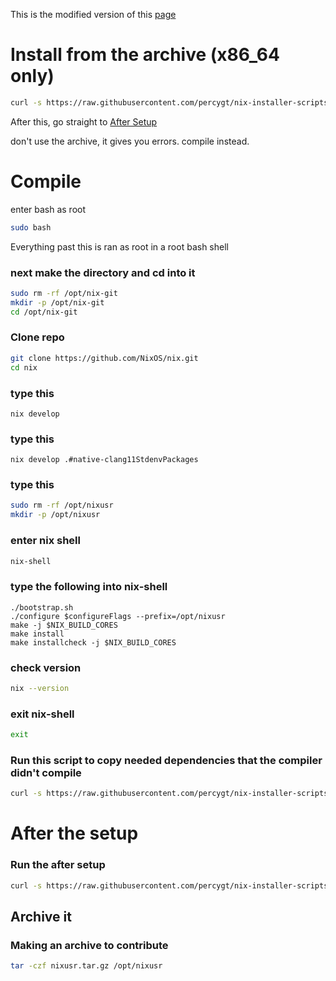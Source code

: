 This is the modified version of this [page](https://nixos.org/manual/nix/unstable/contributing/hacking.html)

# Install from the archive (x86_64 only)

```bash
curl -s https://raw.githubusercontent.com/percygt/nix-installer-scripts/main/tar-extracters/compiled-nix-x86_64-tar-extract.sh | bash
```

After this, go straight to [After Setup](#After-The-Setup)

don't use the archive, it gives you errors. compile instead.

# Compile

enter bash as root

```bash
sudo bash
```
Everything past this is ran as root in a root bash shell

### next make the directory and cd into it

```bash
sudo rm -rf /opt/nix-git
mkdir -p /opt/nix-git
cd /opt/nix-git
```
### Clone repo

```bash
git clone https://github.com/NixOS/nix.git
cd nix
```

### type this

```console
nix develop
```

### type this

```console
nix develop .#native-clang11StdenvPackages
```

### type this

```bash
sudo rm -rf /opt/nixusr
mkdir -p /opt/nixusr
```

### enter nix shell

```bash
nix-shell
```

### type the following into nix-shell

```console
./bootstrap.sh
./configure $configureFlags --prefix=/opt/nixusr
make -j $NIX_BUILD_CORES
make install
make installcheck -j $NIX_BUILD_CORES
```

### check version

```bash
nix --version
```

### exit nix-shell

```bash
exit
```

### Run this script to copy needed dependencies that the compiler didn't compile

```bash
curl -s https://raw.githubusercontent.com/percygt/nix-installer-scripts/main/compile-scripts/end-of-compile-setup.sh | bash -s 1.79.0
```

# After the setup

### Run the after setup

```bash
curl -s https://raw.githubusercontent.com/percygt/nix-installer-scripts/main/other-scripts/nix-compile-after-setup.sh | bash -s /usr/local
```

## Archive it

### Making an archive to contribute

```bash
tar -czf nixusr.tar.gz /opt/nixusr
```
